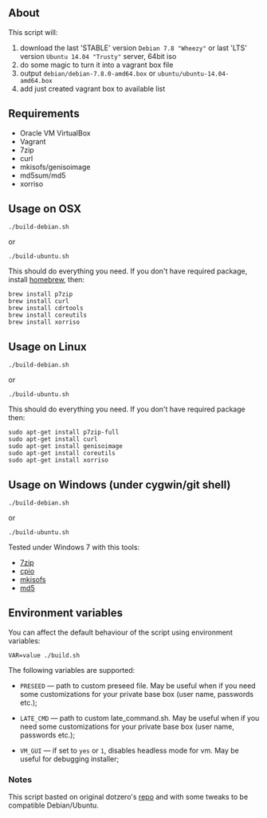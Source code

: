 ## About

This script will:

 1. download the last 'STABLE' version `Debian 7.8 "Wheezy"` or last 'LTS' version `Ubuntu 14.04 "Trusty"` server, 64bit iso
 2. do some magic to turn it into a vagrant box file
 3. output `debian/debian-7.8.0-amd64.box` or `ubuntu/ubuntu-14.04-amd64.box`
 4. add just created vagrant box to available list

## Requirements

 * Oracle VM VirtualBox
 * Vagrant
 * 7zip
 * curl
 * mkisofs/genisoimage
 * md5sum/md5
 * xorriso

## Usage on OSX

    ./build-debian.sh
or

    ./build-ubuntu.sh

This should do everything you need. If you don't have required package, install [homebrew](http://mxcl.github.com/homebrew/), then:

    brew install p7zip
    brew install curl
    brew install cdrtools
    brew install coreutils
    brew install xorriso

## Usage on Linux

    ./build-debian.sh
or

    ./build-ubuntu.sh

This should do everything you need. If you don't have required package then:

    sudo apt-get install p7zip-full
    sudo apt-get install curl
    sudo apt-get install genisoimage
    sudo apt-get install coreutils
    sudo apt-get install xorriso

## Usage on Windows (under cygwin/git shell)

    ./build-debian.sh
or

    ./build-ubuntu.sh

Tested under Windows 7 with this tools:

 * [7zip](http://www.7-zip.org/)
 * [cpio](http://gnuwin32.sourceforge.net/packages/cpio.htm)
 * [mkisofs](http://sourceforge.net/projects/cdrtoolswin/)
 * [md5](http://www.fourmilab.ch/md5/)

## Environment variables

You can affect the default behaviour of the script using environment variables:

    VAR=value ./build.sh

The following variables are supported:

* `PRESEED` — path to custom preseed file. May be useful when if you need some customizations for your private base box (user name, passwords etc.);

* `LATE_CMD` — path to custom late_command.sh. May be useful when if you need some customizations for your private base box (user name, passwords etc.);

* `VM_GUI` — if set to `yes` or `1`, disables headless mode for vm. May be useful for debugging installer;


### Notes

This script basted on original dotzero's [repo](https://github.com/dotzero/vagrant-debian-wheezy-64) and with some tweaks to be compatible Debian/Ubuntu.
